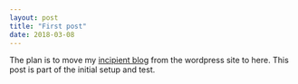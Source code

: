```yaml
---
layout: post
title: "First post"
date: 2018-03-08
---
```


The plan is to move my [incipient blog](https://sidrav1.com) from the wordpress site to here. This post is part of the initial setup and test.
